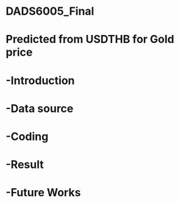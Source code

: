 # DADS6005_Final 

# Predicted from USDTHB for Gold price 



# -Introduction



# -Data source



# -Coding



# -Result



# -Future Works
